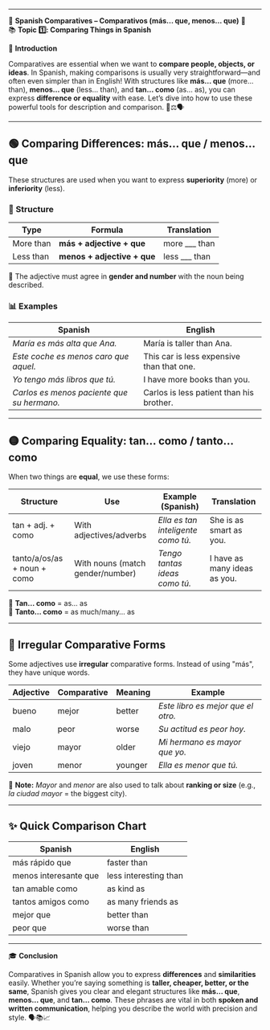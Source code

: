 
---
🌟 **Spanish Comparatives – Comparativos (más... que, menos... que)** 🌟  
📚 **Topic 1️⃣: Comparing Things in Spanish**

📘 **Introduction**

Comparatives are essential when we want to **compare people, objects, or ideas**. In Spanish, making comparisons is usually very straightforward—and often even simpler than in English! With structures like **más… que** (more… than), **menos… que** (less… than), and **tan… como** (as… as), you can express **difference or equality** with ease. Let’s dive into how to use these powerful tools for description and comparison. 📏⚖️🗣️

---

## 🟢 **Comparing Differences: más… que / menos… que**

These structures are used when you want to express **superiority** (more) or **inferiority** (less).

### 🔹 Structure

|Type|Formula|Translation|
|---|---|---|
|More than|**más + adjective + que**|more ___ than|
|Less than|**menos + adjective + que**|less ___ than|

📝 The adjective must agree in **gender and number** with the noun being described.

### 📊 **Examples**

|Spanish|English|
|---|---|
|_María es más alta que Ana._|María is taller than Ana.|
|_Este coche es menos caro que aquel._|This car is less expensive than that one.|
|_Yo tengo más libros que tú._|I have more books than you.|
|_Carlos es menos paciente que su hermano._|Carlos is less patient than his brother.|

---

## 🟡 **Comparing Equality: tan… como / tanto… como**

When two things are **equal**, we use these forms:

|Structure|Use|Example (Spanish)|Translation|
|---|---|---|---|
|tan + adj. + como|With adjectives/adverbs|_Ella es tan inteligente como tú._|She is as smart as you.|
|tanto/a/os/as + noun + como|With nouns (match gender/number)|_Tengo tantas ideas como tú._|I have as many ideas as you.|

🔹 **Tan… como** = as… as  
🔸 **Tanto… como** = as much/many… as

---

## 🔴 **Irregular Comparative Forms**

Some adjectives use **irregular** comparative forms. Instead of using "más", they have unique words.

|Adjective|Comparative|Meaning|Example|
|---|---|---|---|
|bueno|mejor|better|_Este libro es mejor que el otro._|
|malo|peor|worse|_Su actitud es peor hoy._|
|viejo|mayor|older|_Mi hermano es mayor que yo._|
|joven|menor|younger|_Ella es menor que tú._|

📝 **Note:** _Mayor_ and _menor_ are also used to talk about **ranking or size** (e.g., _la ciudad mayor_ = the biggest city).

---

## ✨ **Quick Comparison Chart**

|Spanish|English|
|---|---|
|más rápido que|faster than|
|menos interesante que|less interesting than|
|tan amable como|as kind as|
|tantos amigos como|as many friends as|
|mejor que|better than|
|peor que|worse than|

---

🎓 **Conclusion**

Comparatives in Spanish allow you to express **differences** and **similarities** easily. Whether you’re saying something is **taller, cheaper, better, or the same**, Spanish gives you clear and elegant structures like **más… que**, **menos… que**, and **tan… como**. These phrases are vital in both **spoken and written communication**, helping you describe the world with precision and style. 🗣️📚📈